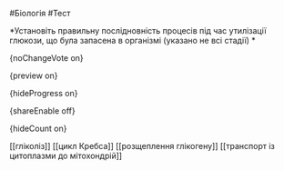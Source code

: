 #Біологія #Тест

*Установіть правильну послідновність процесів під час утилізації глюкози, що була запасена в організмі (указано не всі стадії) *

{noChangeVote on}

{preview on}

{hideProgress on}

{shareEnable off}

{hideCount on}

[[гліколіз]]
[[цикл Кребса]]
[[розщеплення глікогену]]
[[транспорт із цитоплазми до мітохондрій]]
